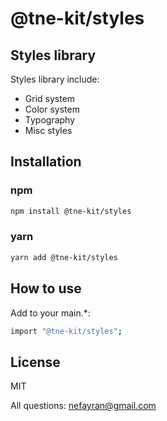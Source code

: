 # @tne-kit/styles
## Styles library
Styles library include:
- Grid system
- Color system
- Typography
- Misc styles

## Installation

### npm
```sh
npm install @tne-kit/styles
```
### yarn
```sh
yarn add @tne-kit/styles
```
## How to use
Add to your main.*:
```sh
import "@tne-kit/styles";
```
## License

MIT

All questions: nefayran@gmail.com